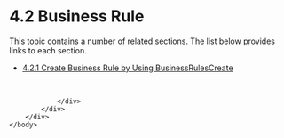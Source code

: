 <html dir="LTR" xmlns:mshelp="http://msdn.microsoft.com/mshelp" xmlns:ddue="http://ddue.schemas.microsoft.com/authoring/2003/5" xmlns:xlink="http://www.w3.org/1999/xlink" xmlns:tool="http://www.microsoft.com/tooltip">
    <head>
        <meta http-equiv="Content-Type" content="text/html; CHARSET=utf-8"></meta>
        <meta name="save" content="history"></meta>
        <title>4.2 Business Rule</title>
        <xml>
            <mshelp:toctitle title="4.2 Business Rule"></mshelp:toctitle>
            <mshelp:rltitle title="[MS-SSMDSWS-15]: Business Rule"></mshelp:rltitle>
            <mshelp:keyword index="A" term="2d91289a-d238-4b93-a82c-778a62eb86b5"></mshelp:keyword>
            <mshelp:attr name="DCSext.ContentType" value="open specification"></mshelp:attr>
            <mshelp:attr name="AssetID" value="2d91289a-d238-4b93-a82c-778a62eb86b5"></mshelp:attr>
            <mshelp:attr name="TopicType" value="kbRef"></mshelp:attr>
            <mshelp:attr name="DCSext.Title" value="[MS-SSMDSWS-15]: Business Rule" />
        </xml>
    </head>
    <body>
        <div id="header">
            <h1 class="heading">4.2 Business Rule</h1>
        </div>
        <div id="mainSection">
            <div id="mainBody">
                <div id="allHistory" class="saveHistory"></div>
                <div id="sectionSection0" class="section" name="collapseableSection">
                    <p>This topic contains a number of related sections. The list below provides links to each section.<br /></p><ul><li><span><a href="b25fddbb-ded4-41a1-9fef-0a83bebfda2a.htm">4.2.1 Create Business Rule by Using BusinessRulesCreate</a></span></li></ul><p><br /></p>


                </div>
            </div>
        </div>
    </body>
</html>